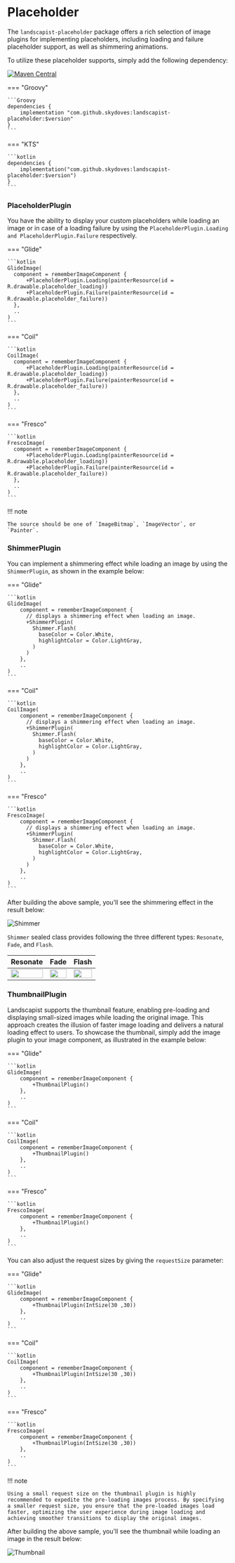 # Placeholder

The `landscapist-placeholder` package offers a rich selection of image plugins for implementing placeholders, including loading and failure placeholder support, as well as shimmering animations.

To utilize these placeholder supports, simply add the following dependency:

[![Maven Central](https://img.shields.io/maven-central/v/com.github.skydoves/landscapist.svg?label=Maven%20Central)](https://central.sonatype.com/search?q=skydoves%2520landscapist)<br>

=== "Groovy"

    ```Groovy
    dependencies {
        implementation "com.github.skydoves:landscapist-placeholder:$version"
    }
    ```

=== "KTS"

    ```kotlin
    dependencies {
        implementation("com.github.skydoves:landscapist-placeholder:$version")
    }
    ```

### PlaceholderPlugin

You have the ability to display your custom placeholders while loading an image or in case of a loading failure by using the `PlaceholderPlugin.Loading` `and PlaceholderPlugin.Failure` respectively.

=== "Glide"

    ```kotlin
    GlideImage(
      component = rememberImageComponent {
          +PlaceholderPlugin.Loading(painterResource(id = R.drawable.placeholder_loading))
          +PlaceholderPlugin.Failure(painterResource(id = R.drawable.placeholder_failure))
      },
      ..
    )
    ```

=== "Coil"

    ```kotlin
    CoilImage(
      component = rememberImageComponent {
          +PlaceholderPlugin.Loading(painterResource(id = R.drawable.placeholder_loading))
          +PlaceholderPlugin.Failure(painterResource(id = R.drawable.placeholder_failure))
      },
      ..
    )
    ```

=== "Fresco"

    ```kotlin
    FrescoImage(
      component = rememberImageComponent {
          +PlaceholderPlugin.Loading(painterResource(id = R.drawable.placeholder_loading))
          +PlaceholderPlugin.Failure(painterResource(id = R.drawable.placeholder_failure))
      },
      ..
    )
    ```

!!! note
    
    The source should be one of `ImageBitmap`, `ImageVector`, or `Painter`.

### ShimmerPlugin

You can implement a shimmering effect while loading an image by using the `ShimmerPlugin`, as shown in the example below:


=== "Glide"

    ```kotlin
    GlideImage(
        component = rememberImageComponent {
          // displays a shimmering effect when loading an image.
          +ShimmerPlugin(
            Shimmer.Flash(
              baseColor = Color.White,
              highlightColor = Color.LightGray,
            )
          )
        },
        ..
    )
    ```

=== "Coil"

    ```kotlin
    CoilImage(
        component = rememberImageComponent {
          // displays a shimmering effect when loading an image.
          +ShimmerPlugin(
            Shimmer.Flash(
              baseColor = Color.White,
              highlightColor = Color.LightGray,
            )
          )
        },
        ..
    )
    ```

=== "Fresco"

    ```kotlin
    FrescoImage(
        component = rememberImageComponent {
          // displays a shimmering effect when loading an image.
          +ShimmerPlugin(
            Shimmer.Flash(
              baseColor = Color.White,
              highlightColor = Color.LightGray,
            )
          )
        },
        ..
    )
    ```

After building the above sample, you'll see the shimmering effect in the result below:

![Shimmer](https://user-images.githubusercontent.com/24237865/95812167-be3a4780-0d4f-11eb-9360-2a4a66a3fb46.gif)

`Shimmer` sealed class provides following the three different types: `Resonate`, `Fade`, and `Flash`.

|                                                               Resonate                                                                |                                                                 Fade                                                                  |                                                                 Flash                                                                 |
|:-------------------------------------------------------------------------------------------------------------------------------------:|:-------------------------------------------------------------------------------------------------------------------------------------:|:-------------------------------------------------------------------------------------------------------------------------------------:|
| <img src="https://github.com/skydoves/landscapist/assets/24237865/bf8f6d04-2e30-44a5-ba9d-9e706af15a09" align="center" width="100%"/> | <img src="https://github.com/skydoves/landscapist/assets/24237865/add42855-9e71-4222-b41e-aa9cfa7f0ce3" align="center" width="100%"/> | <img src="https://github.com/skydoves/landscapist/assets/24237865/c79bcad3-bd30-4b63-b3f8-5b3bdd7c561a" align="center" width="100%"/> | 


### ThumbnailPlugin

Landscapist supports the thumbnail feature, enabling pre-loading and displaying small-sized images while loading the original image. This approach creates the illusion of faster image loading and delivers a natural loading effect to users. To showcase the thumbnail, simply add the image plugin to your image component, as illustrated in the example below:

=== "Glide"

    ```kotlin
    GlideImage(
        component = rememberImageComponent {
            +ThumbnailPlugin() 
        },
        ..
    )
    ```

=== "Coil"

    ```kotlin
    CoilImage(
        component = rememberImageComponent {
            +ThumbnailPlugin() 
        },
        ..
    )
    ```

=== "Fresco"

    ```kotlin
    FrescoImage(
        component = rememberImageComponent {
            +ThumbnailPlugin() 
        },
        ..
    )
    ```

You can also adjust the request sizes by giving the `requestSize` parameter:

=== "Glide"

    ```kotlin
    GlideImage(
        component = rememberImageComponent {
            +ThumbnailPlugin(IntSize(30 ,30))
        },
        ..
    )
    ```

=== "Coil"

    ```kotlin
    CoilImage(
        component = rememberImageComponent {
            +ThumbnailPlugin(IntSize(30 ,30))
        },
        ..
    )
    ```

=== "Fresco"

    ```kotlin
    FrescoImage(
        component = rememberImageComponent {
            +ThumbnailPlugin(IntSize(30 ,30))
        },
        ..
    )
    ```

!!! note
    
    Using a small request size on the thumbnail plugin is highly recommended to expedite the pre-loading images process. By specifying a smaller request size, you ensure that the pre-loaded images load faster, optimizing the user experience during image loading and achieving smoother transitions to display the original images.

After building the above sample, you'll see the thumbnail while loading an image in the result below:

![Thumbnail](https://github.com/skydoves/landscapist/assets/24237865/dad9db76-31c5-453a-98a8-f3dfd3103993)